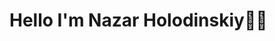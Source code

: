 <h1>Hello I'm Nazar Holodinskiy✋🏿</h1>

<ul></ul>

<!---
shkm-nazar-pupsik/shkm-nazar-pupsik is a ✨ special ✨ repository because its `README.md` (this file) appears on your GitHub profile.
You can click the Preview link to take a look at your changes.
--->
